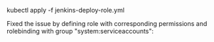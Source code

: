 kubectl apply -f jenkins-deploy-role.yml

Fixed the issue by defining role with corresponding permissions and rolebinding with group "system:serviceaccounts":
